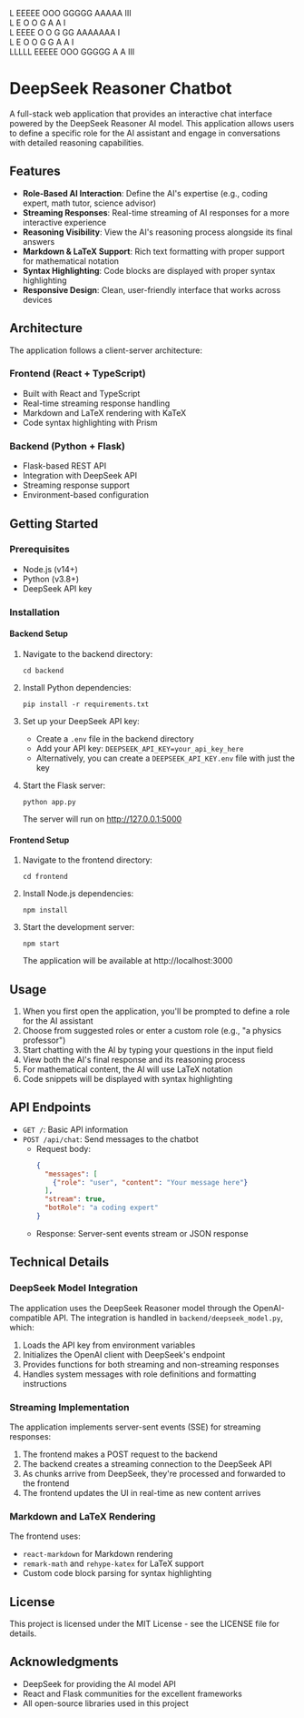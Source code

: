  L       EEEEE   OOO   GGGGG    AAAAA   III  
 L       E      O   O  G        A     A   I   
 L       EEEE   O   O  G  GG    AAAAAAA   I   
 L       E      O   O  G   G    A     A   I   
 LLLLL   EEEEE   OOO   GGGGG    A     A  III  

# DeepSeek Reasoner Chatbot

A full-stack web application that provides an interactive chat interface powered by the DeepSeek Reasoner AI model. This application allows users to define a specific role for the AI assistant and engage in conversations with detailed reasoning capabilities.

## Features

- **Role-Based AI Interaction**: Define the AI's expertise (e.g., coding expert, math tutor, science advisor)
- **Streaming Responses**: Real-time streaming of AI responses for a more interactive experience
- **Reasoning Visibility**: View the AI's reasoning process alongside its final answers
- **Markdown & LaTeX Support**: Rich text formatting with proper support for mathematical notation
- **Syntax Highlighting**: Code blocks are displayed with proper syntax highlighting
- **Responsive Design**: Clean, user-friendly interface that works across devices

## Architecture

The application follows a client-server architecture:

### Frontend (React + TypeScript)
- Built with React and TypeScript
- Real-time streaming response handling
- Markdown and LaTeX rendering with KaTeX
- Code syntax highlighting with Prism

### Backend (Python + Flask)
- Flask-based REST API
- Integration with DeepSeek API
- Streaming response support
- Environment-based configuration

## Getting Started

### Prerequisites

- Node.js (v14+)
- Python (v3.8+)
- DeepSeek API key

### Installation

#### Backend Setup

1. Navigate to the backend directory:
   ```
   cd backend
   ```

2. Install Python dependencies:
   ```
   pip install -r requirements.txt
   ```

3. Set up your DeepSeek API key:
   - Create a `.env` file in the backend directory
   - Add your API key: `DEEPSEEK_API_KEY=your_api_key_here`
   - Alternatively, you can create a `DEEPSEEK_API_KEY.env` file with just the key

4. Start the Flask server:
   ```
   python app.py
   ```
   The server will run on http://127.0.0.1:5000

#### Frontend Setup

1. Navigate to the frontend directory:
   ```
   cd frontend
   ```

2. Install Node.js dependencies:
   ```
   npm install
   ```

3. Start the development server:
   ```
   npm start
   ```
   The application will be available at http://localhost:3000

## Usage

1. When you first open the application, you'll be prompted to define a role for the AI assistant
2. Choose from suggested roles or enter a custom role (e.g., "a physics professor")
3. Start chatting with the AI by typing your questions in the input field
4. View both the AI's final response and its reasoning process
5. For mathematical content, the AI will use LaTeX notation
6. Code snippets will be displayed with syntax highlighting

## API Endpoints

- `GET /`: Basic API information
- `POST /api/chat`: Send messages to the chatbot
  - Request body:
    ```json
    {
      "messages": [
        {"role": "user", "content": "Your message here"}
      ],
      "stream": true,
      "botRole": "a coding expert"
    }
    ```
  - Response: Server-sent events stream or JSON response

## Technical Details

### DeepSeek Model Integration

The application uses the DeepSeek Reasoner model through the OpenAI-compatible API. The integration is handled in `backend/deepseek_model.py`, which:

1. Loads the API key from environment variables
2. Initializes the OpenAI client with DeepSeek's endpoint
3. Provides functions for both streaming and non-streaming responses
4. Handles system messages with role definitions and formatting instructions

### Streaming Implementation

The application implements server-sent events (SSE) for streaming responses:

1. The frontend makes a POST request to the backend
2. The backend creates a streaming connection to the DeepSeek API
3. As chunks arrive from DeepSeek, they're processed and forwarded to the frontend
4. The frontend updates the UI in real-time as new content arrives

### Markdown and LaTeX Rendering

The frontend uses:
- `react-markdown` for Markdown rendering
- `remark-math` and `rehype-katex` for LaTeX support
- Custom code block parsing for syntax highlighting

## License

This project is licensed under the MIT License - see the LICENSE file for details.

## Acknowledgments

- DeepSeek for providing the AI model API
- React and Flask communities for the excellent frameworks
- All open-source libraries used in this project
